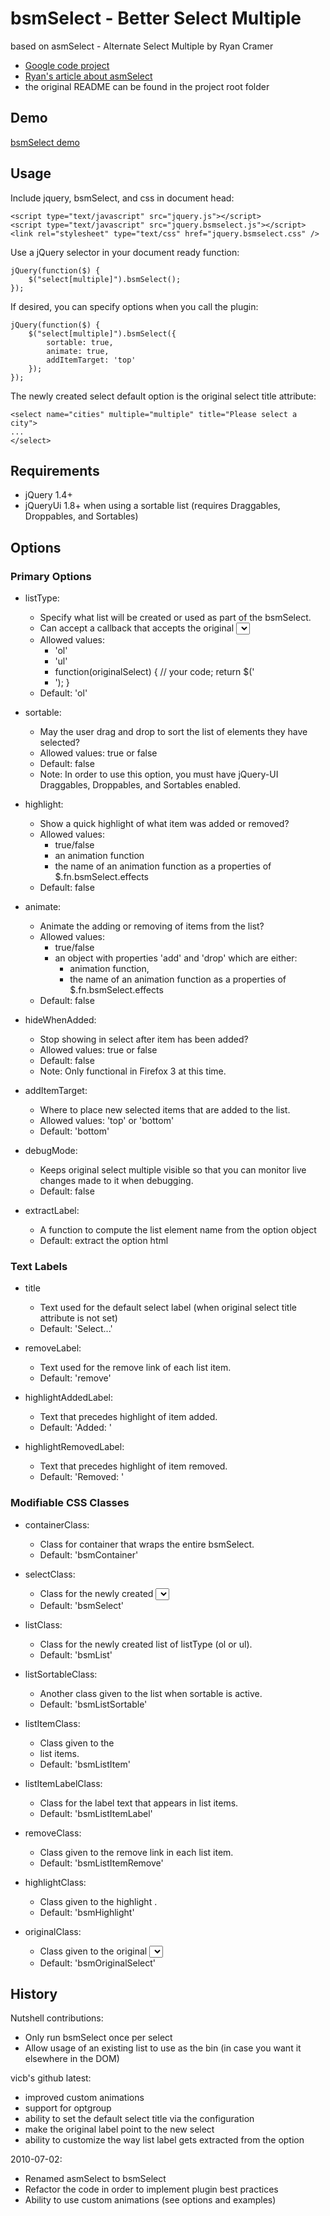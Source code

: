 # bsmSelect - Better Select Multiple #

based on asmSelect - Alternate Select Multiple by Ryan Cramer

  * [Google code project](http://code.google.com/p/jquery-asmselect/)
  * [Ryan's article about asmSelect](http://www.ryancramer.com/journal/entries/select_multiple/)
  * the original README can be found in the project root folder

## Demo ##

[bsmSelect demo](http://www.suumit.com/projects/bsmSelect/examples/index.html)

## Usage ##

Include jquery, bsmSelect, and css in document head:

    <script type="text/javascript" src="jquery.js"></script>
    <script type="text/javascript" src="jquery.bsmselect.js"></script>
    <link rel="stylesheet" type="text/css" href="jquery.bsmselect.css" />

Use a jQuery selector in your document ready function:

    jQuery(function($) {
        $("select[multiple]").bsmSelect();
    });

If desired, you can specify options when you call the plugin:

    jQuery(function($) {
        $("select[multiple]").bsmSelect({
            sortable: true,
            animate: true,
            addItemTarget: 'top'
        });
    });

The newly created select default option is the original select title attribute:

    <select name="cities" multiple="multiple" title="Please select a city">
    ...
    </select>

## Requirements ##

* jQuery 1.4+
* jQueryUi 1.8+ when using a sortable list (requires Draggables, Droppables, and Sortables)

## Options ##

### Primary Options ###

* listType:

  * Specify what list will be created or used as part of the bsmSelect.
  * Can accept a callback that accepts the original <select> as an argument and returns a jQuery object with a single list.
  * Allowed values:
      * 'ol'
      * 'ul'
      * function(originalSelect) { // your code; return $('<li>'); }
  * Default: 'ol'

* sortable:

  * May the user drag and drop to sort the list of elements they have selected?
  * Allowed values: true or false
  * Default: false
  * Note: In order to use this option, you must have jQuery-UI Draggables, Droppables, and Sortables enabled.

* highlight:

  * Show a quick highlight of what item was added or removed?
  * Allowed values:
    * true/false
    * an animation function
    * the name of an animation function as a properties of $.fn.bsmSelect.effects
  * Default: false

* animate:

  * Animate the adding or removing of items from the list?
  * Allowed values: 
    * true/false
    * an object with properties 'add' and 'drop' which are either:
      * animation function,
      * the name of an animation function as a properties of $.fn.bsmSelect.effects
  * Default: false

* hideWhenAdded:

  * Stop showing in select after item has been added?
  * Allowed values: true or false
  * Default: false
  * Note: Only functional in Firefox 3 at this time.

* addItemTarget:

  * Where to place new selected items that are added to the list.
  * Allowed values: 'top' or 'bottom'
  * Default: 'bottom'

* debugMode:

  * Keeps original select multiple visible so that you can monitor live changes made to it when debugging.
  * Default: false

* extractLabel:

  * A function to compute the list element name from the option object
  * Default: extract the option html

### Text Labels ###

* title

  * Text used for the default select label (when original select title attribute is not set)
  * Default: 'Select...'

* removeLabel:

  * Text used for the remove link of each list item.
  * Default: 'remove'

* highlightAddedLabel:

  * Text that precedes highlight of item added.
  * Default: 'Added: '

* highlightRemovedLabel:

  * Text that precedes highlight of item removed.
  * Default: 'Removed: '

### Modifiable CSS Classes ###

* containerClass:

  * Class for container that wraps the entire bsmSelect.
  * Default: 'bsmContainer'

* selectClass:

  * Class for the newly created <select>.
  * Default: 'bsmSelect'

* listClass:

  * Class for the newly created list of listType (ol or ul).
  * Default: 'bsmList'

* listSortableClass:

  * Another class given to the list when sortable is active.
  * Default: 'bsmListSortable'

* listItemClass:

  * Class given to the <li> list items.
  * Default: 'bsmListItem'

* listItemLabelClass:

  * Class for the label text that appears in list items.
  * Default: 'bsmListItemLabel'

* removeClass:

  * Class given to the remove link in each list item.
  * Default: 'bsmListItemRemove'

* highlightClass:

  * Class given to the highlight <span>.
  * Default: 'bsmHighlight'

* originalClass:

  * Class given to the original <select>.
  * Default: 'bsmOriginalSelect'

## History ##

Nutshell contributions:
  * Only run bsmSelect once per select
  * Allow usage of an existing list to use as the bin (in case you want it elsewhere in the DOM)

vicb's github latest:

  * improved custom animations
  * support for optgroup
  * ability to set the default select title via the configuration
  * make the original label point to the new select
  * ability to customize the way list label gets extracted from the option

2010-07-02:

  * Renamed asmSelect to bsmSelect
  * Refactor the code in order to implement plugin best practices
  * Ability to use custom animations (see options and examples)


